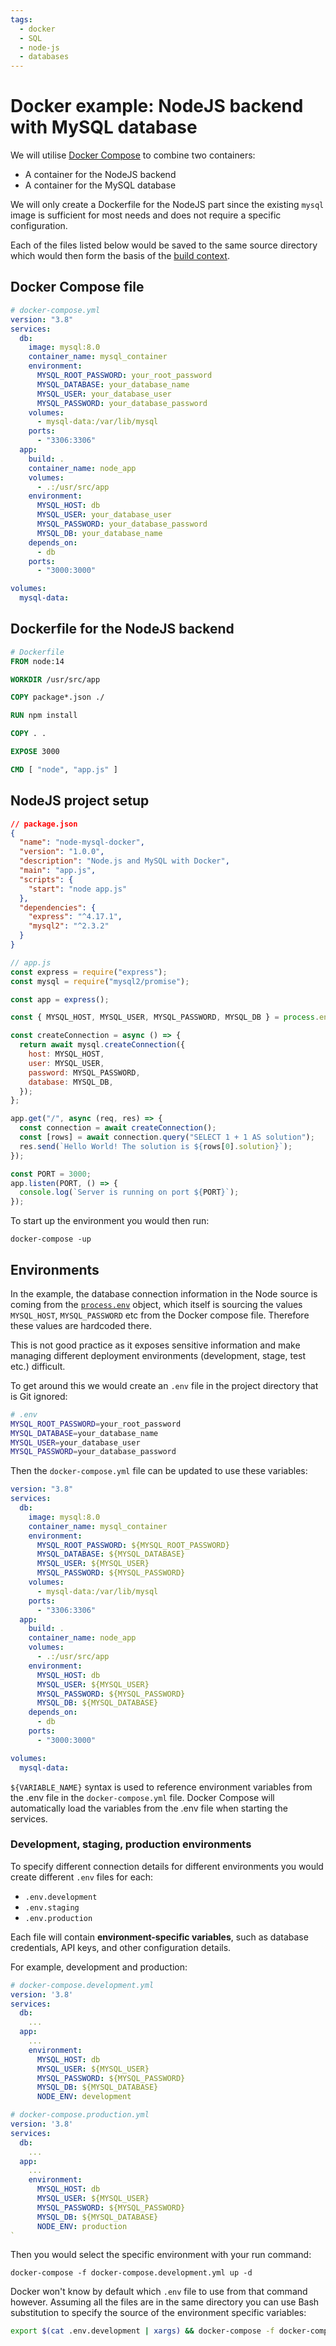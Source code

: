 ```yaml
---
tags:
  - docker
  - SQL
  - node-js
  - databases
---
```


# Docker example: NodeJS backend with MySQL database

We will utilise [Docker Compose](Docker_Compose.md) to combine
two containers:

- A container for the NodeJS backend
- A container for the MySQL database

We will only create a Dockerfile for the NodeJS part since the existing `mysql`
image is sufficient for most needs and does not require a specific
configuration.

Each of the files listed below would be saved to the same source directory which
would then form the basis of the
[build context](Creating_a_Docker_image.md#creating-a-docker-image).

## Docker Compose file

```yml
# docker-compose.yml
version: "3.8"
services:
  db:
    image: mysql:8.0
    container_name: mysql_container
    environment:
      MYSQL_ROOT_PASSWORD: your_root_password
      MYSQL_DATABASE: your_database_name
      MYSQL_USER: your_database_user
      MYSQL_PASSWORD: your_database_password
    volumes:
      - mysql-data:/var/lib/mysql
    ports:
      - "3306:3306"
  app:
    build: .
    container_name: node_app
    volumes:
      - .:/usr/src/app
    environment:
      MYSQL_HOST: db
      MYSQL_USER: your_database_user
      MYSQL_PASSWORD: your_database_password
      MYSQL_DB: your_database_name
    depends_on:
      - db
    ports:
      - "3000:3000"

volumes:
  mysql-data:
```

## Dockerfile for the NodeJS backend

```Dockerfile
# Dockerfile
FROM node:14

WORKDIR /usr/src/app

COPY package*.json ./

RUN npm install

COPY . .

EXPOSE 3000

CMD [ "node", "app.js" ]
```

## NodeJS project setup

```json
// package.json
{
  "name": "node-mysql-docker",
  "version": "1.0.0",
  "description": "Node.js and MySQL with Docker",
  "main": "app.js",
  "scripts": {
    "start": "node app.js"
  },
  "dependencies": {
    "express": "^4.17.1",
    "mysql2": "^2.3.2"
  }
}
```

```js
// app.js
const express = require("express");
const mysql = require("mysql2/promise");

const app = express();

const { MYSQL_HOST, MYSQL_USER, MYSQL_PASSWORD, MYSQL_DB } = process.env;

const createConnection = async () => {
  return await mysql.createConnection({
    host: MYSQL_HOST,
    user: MYSQL_USER,
    password: MYSQL_PASSWORD,
    database: MYSQL_DB,
  });
};

app.get("/", async (req, res) => {
  const connection = await createConnection();
  const [rows] = await connection.query("SELECT 1 + 1 AS solution");
  res.send(`Hello World! The solution is ${rows[0].solution}`);
});

const PORT = 3000;
app.listen(PORT, () => {
  console.log(`Server is running on port ${PORT}`);
});
```

To start up the environment you would then run:

```
docker-compose -up
```

## Environments

In the example, the database connection information in the Node source is coming
from the
[`process.env`](Managing_environments_in_NodeJS.md)
object, which itself is sourcing the values `MYSQL_HOST`, `MYSQL_PASSWORD` etc
from the Docker compose file. Therefore these values are hardcoded there.

This is not good practice as it exposes sensitive information and make managing
different deployment environments (development, stage, test etc.) difficult.

To get around this we would create an `.env` file in the project directory that
is Git ignored:

```sh
# .env
MYSQL_ROOT_PASSWORD=your_root_password
MYSQL_DATABASE=your_database_name
MYSQL_USER=your_database_user
MYSQL_PASSWORD=your_database_password
```

Then the `docker-compose.yml` file can be updated to use these variables:

```yml
version: "3.8"
services:
  db:
    image: mysql:8.0
    container_name: mysql_container
    environment:
      MYSQL_ROOT_PASSWORD: ${MYSQL_ROOT_PASSWORD}
      MYSQL_DATABASE: ${MYSQL_DATABASE}
      MYSQL_USER: ${MYSQL_USER}
      MYSQL_PASSWORD: ${MYSQL_PASSWORD}
    volumes:
      - mysql-data:/var/lib/mysql
    ports:
      - "3306:3306"
  app:
    build: .
    container_name: node_app
    volumes:
      - .:/usr/src/app
    environment:
      MYSQL_HOST: db
      MYSQL_USER: ${MYSQL_USER}
      MYSQL_PASSWORD: ${MYSQL_PASSWORD}
      MYSQL_DB: ${MYSQL_DATABASE}
    depends_on:
      - db
    ports:
      - "3000:3000"

volumes:
  mysql-data:
```

`${VARIABLE_NAME}` syntax is used to reference environment variables from the
.env file in the `docker-compose.yml` file. Docker Compose will automatically
load the variables from the .env file when starting the services.

### Development, staging, production environments

To specify different connection details for different environments you would
create different `.env` files for each:

- `.env.development`
- `.env.staging`
- `.env.production`

Each file will contain **environment-specific variables**, such as database
credentials, API keys, and other configuration details.

For example, development and production:

```yml
# docker-compose.development.yml
version: '3.8'
services:
  db:
    ...
  app:
    ...
    environment:
      MYSQL_HOST: db
      MYSQL_USER: ${MYSQL_USER}
      MYSQL_PASSWORD: ${MYSQL_PASSWORD}
      MYSQL_DB: ${MYSQL_DATABASE}
      NODE_ENV: development

```

```yml
# docker-compose.production.yml
version: '3.8'
services:
  db:
    ...
  app:
    ...
    environment:
      MYSQL_HOST: db
      MYSQL_USER: ${MYSQL_USER}
      MYSQL_PASSWORD: ${MYSQL_PASSWORD}
      MYSQL_DB: ${MYSQL_DATABASE}
      NODE_ENV: production
`
```

Then you would select the specific environment with your run command:

```
docker-compose -f docker-compose.development.yml up -d
```

Docker won't know by default which `.env` file to use from that command however.
Assuming all the files are in the same directory you can use Bash substitution
to specify the source of the environment specific variables:

```sh
export $(cat .env.development | xargs) && docker-compose -f docker-compose.development.yml up -d
```
